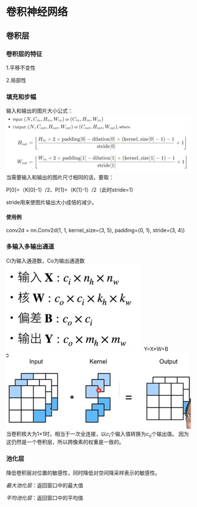 # 卷积神经网络
## 卷积层
### 卷积层的特征
1.平移不变性

2.局部性
### 填充和步幅
输入和输出的图片大小公式：
![输入和输出的图片大小公式](image\填充.jpg)
当需要输入和输出的图片尺寸相同的话，要取：

P[0]=（K[0]-1）/2、P[1]=（K[1]-1）/2（此时stride=1)

stride用来使图片输出大小成倍的减少。
#### 使用例
conv2d = nn.Conv2d(1, 1, kernel_size=(3, 5), padding=(0, 1), stride=(3, 4))
### 多输入多输出通道
Ci为输入通道数，Co为输出通道数
![完整二维卷积层参数](image\通道.jpg)
Y=X*W+B
![输入和输出的通道](image\通道图片.jpg)
当卷积核大为1×1时，相当于一次全连接，以$c_i$个输入值转换为$c_o$个输出值。
因为这仍然是一个卷积层，所以跨像素的权重是一致的。
### 池化层
降低卷积层对位置的敏感性，同时降低对空间降采样表示的敏感性。

*最大池化层*：返回窗口中的最大值

*平均池化层*：返回窗口中的平均值
